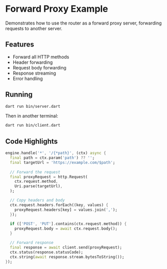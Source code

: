 # Forward Proxy Example

Demonstrates how to use the router as a forward proxy server, forwarding requests to another server.

## Features

- Forward all HTTP methods
- Header forwarding
- Request body forwarding
- Response streaming
- Error handling

## Running

```bash
dart run bin/server.dart
```

Then in another terminal:
```bash
dart run bin/client.dart
```

## Code Highlights

```dart
engine.handle('*', '/{*path}', (ctx) async {
  final path = ctx.param('path') ?? '';
  final targetUrl = 'https://example.com/$path';
  
  // Forward the request
  final proxyRequest = http.Request(
    ctx.request.method,
    Uri.parse(targetUrl),
  );

  // Copy headers and body
  ctx.request.headers.forEach((key, values) {
    proxyRequest.headers[key] = values.join(',');
  });
  
  if (['POST', 'PUT'].contains(ctx.request.method)) {
    proxyRequest.body = await ctx.request.body();
  }

  // Forward response
  final response = await client.send(proxyRequest);
  ctx.status(response.statusCode);
  ctx.string(await response.stream.bytesToString());
});
``` 